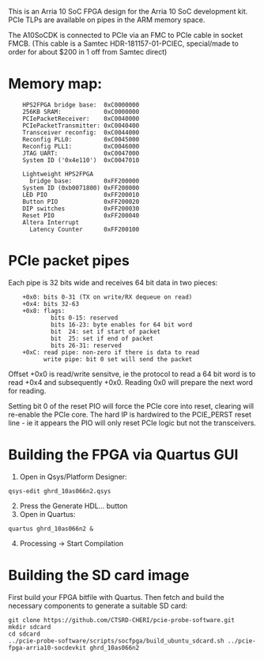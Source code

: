 This is an Arria 10 SoC FPGA design for the Arria 10 SoC development kit.
PCIe TLPs are available on pipes in the ARM memory space.

The A10SoCDK is connected to PCIe via an FMC to PCIe cable in socket FMCB. 
(This cable is a Samtec HDR-181157-01-PCIEC, special/made to order for about
$200 in 1 off from Samtec direct)

# Memory map:

```
    HPS2FPGA bridge base:  0xC0000000
    256KB SRAM:            0xC0000000
    PCIePacketReceiver:    0xC0040000
    PCIePacketTransmitter: 0xC0040400
    Transceiver reconfig:  0xC0044000
    Reconfig PLL0:         0xC0045000
    Reconfig PLL1:         0xC0046000
    JTAG UART:             0xC0047000
    System ID ('0x4e110')  0xC0047010

    Lightweight HPS2FPGA
      bridge base:         0xFF200000
    System ID (0xb0071800) 0xFF200000
    LED PIO                0xFF200010
    Button PIO             0xFF200020
    DIP switches           0xFF200030
    Reset PIO              0xFF200040
    Altera Interrupt
      Latency Counter      0xFF200100
```

# PCIe packet pipes

Each pipe is 32 bits wide and receives 64 bit data in two pieces:

```
    +0x0: bits 0-31 (TX on write/RX dequeue on read)
    +0x4: bits 32-63
    +0x8: flags:
            bits 0-15: reserved
            bits 16-23: byte enables for 64 bit word
            bit  24: set if start of packet
            bit  25: set if end of packet
            bits 26-31: reserved
    +0xC: read pipe: non-zero if there is data to read
          write pipe: bit 0 set will send the packet
```

Offset +0x0 is read/write sensitve, ie the protocol to read a 64 bit word
is to read +0x4 and subsequently +0x0.  Reading 0x0 will prepare the next
word for reading.

Setting bit 0 of the reset PIO will force the PCIe core into reset, clearing
will re-enable the PCIe core.  The hard IP is hardwired to the PCIE_PERST
reset line - ie it appears the PIO will only reset PCIe logic but not the
transceivers.

# Building the FPGA via Quartus GUI

1. Open in Qsys/Platform Designer:
```
qsys-edit ghrd_10as066n2.qsys
```
2. Press the Generate HDL... button
3. Open in Quartus:
```
quartus ghrd_10as066n2 &
```
4. Processing -> Start Compilation


# Building the SD card image

First build your FPGA bitfile with Quartus.  Then fetch and build the
necessary components to generate a suitable SD card:

```
git clone https://github.com/CTSRD-CHERI/pcie-probe-software.git
mkdir sdcard
cd sdcard
../pcie-probe-software/scripts/socfpga/build_ubuntu_sdcard.sh ../pcie-fpga-arria10-socdevkit ghrd_10as066n2
```
